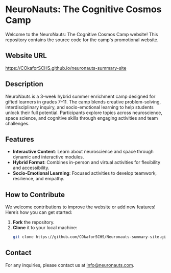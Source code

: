 # NeuroNauts: The Cognitive Cosmos Camp

Welcome to the NeuroNauts: The Cognitive Cosmos Camp website! This repository contains the source code for the camp's promotional website.

## Website URL
https://COkaforSCHS.github.io/neuronauts-summary-site

## Description
NeuroNauts is a 3-week hybrid summer enrichment camp designed for gifted learners in grades 7–11. The camp blends creative problem-solving, interdisciplinary inquiry, and socio-emotional learning to help students unlock their full potential. Participants explore topics across neuroscience, space science, and cognitive skills through engaging activities and team challenges.

## Features
- **Interactive Content**: Learn about neuroscience and space through dynamic and interactive modules.
- **Hybrid Format**: Combines in-person and virtual activities for flexibility and accessibility.
- **Socio-Emotional Learning**: Focused activities to develop teamwork, resilience, and empathy.

## How to Contribute
We welcome contributions to improve the website or add new features! Here’s how you can get started:
1. **Fork** the repository.
2. **Clone** it to your local machine:
   ```bash
   git clone https://github.com/COkaforSCHS/Neuronauts-summary-site.git

## Contact
For any inquiries, please contact us at info@neuronauts.com.
